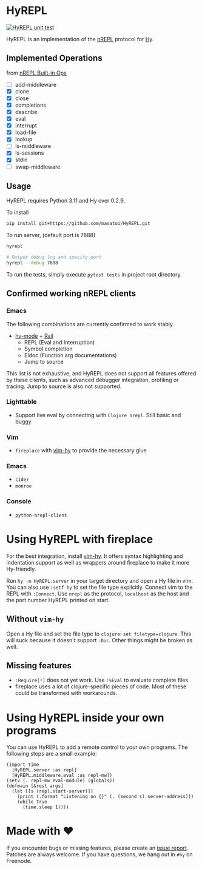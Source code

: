 # HyREPL
[![HyREPL unit test](https://github.com/masatoi/HyREPL/actions/workflows/hyrepl_test.yaml/badge.svg)](https://github.com/masatoi/HyREPL/actions/workflows/hyrepl_test.yaml)

HyREPL is an implementation of the [nREPL](https://nrepl.org) protocol for [Hy](https://github.com/hylang/hy).

## Implemented Operations

from [nREPL Built-in Ops](https://nrepl.org/nrepl/1.3/ops.html)

- [ ] add-middleware
- [x] clone
- [x] close
- [x] completions
- [x] describe
- [x] eval
- [x] interrupt
- [x] load-file
- [x] lookup
- [ ] ls-middleware
- [x] ls-sessions
- [x] stdin
- [ ] swap-middleware

## Usage
HyREPL requires Python 3.11 and Hy over 0.2.9.

To install

```sh
pip install git+https://github.com/masatoi/HyREPL.git
```

To run server, (default port is 7888)
```sh
hyrepl

# Output debug log and specify port
hyrepl --debug 7888
```

To run the tests, simply execute `pytest tests` in project root directory.

## Confirmed working nREPL clients

### Emacs
The following combinations are currently confirmed to work stably.

- [hy-mode](https://github.com/hylang/hy-mode) + [Rail](https://github.com/masatoi/Rail)
  - REPL (Eval and Interruption)
  - Symbol completion
  - Eldoc (Function arg documentations)
  - Jump to source

This list is not exhaustive, and HyREPL does not support all features offered by these clients, such as advanced debugger integration, profiling or tracing. Jump to source is also not supported.

### Lighttable
* Support live eval by connecting with `Clojure nrepl`. Still basic and buggy 

### Vim
* `fireplace` with [vim-hy](https://github.com/hylang/vim-hy) to provide the
  necessary glue

### Emacs
* `cider`
* `monroe`

### Console
* `python-nrepl-client`

Using HyREPL with fireplace
===========================

For the best integration, install [vim-hy](https://github.com/hylang/vim-hy). It
offers syntax highlighting and indentation support as well as wrappers around
fireplace to make it more Hy-friendly.

Run `hy -m HyREPL.server` in your target directory and open a Hy file in vim.
You can also use `:setf hy` to set the file type explicitly.  Connect vim to the
REPL with `:Connect`.  Use `nrepl` as the protocol, `localhost` as the host and
the port number HyREPL printed on start.

Without `vim-hy`
----------------
Open a Hy file and set the file type to `clojure`: `set filetype=clojure`. This
will suck because it doesn't support `:Doc`. Other things might be broken as
well.

Missing features
----------------
* `:Require[!]` does not yet work. Use `:%Eval` to evaluate complete files.
* fireplace uses a lot of clojure-specific pieces of code. Most of these could
  be transformed with workarounds.

Using HyREPL inside your own programs
=====================================
You can use HyREPL to add a remote control to your own programs. The following
steps are a small example:

    (import time
      [HyREPL.server :as repl]
      [HyREPL.middleware.eval :as repl-mw])
    (setv (. repl-mw eval-module) (globals))
    (defmain [&rest args]
      (let [[s (repl.start-server)]]
        (print (.format "Listening on {}" (. (second s) server-address)))
        (while True
          (time.sleep 1))))

Made with ♥
===========

If you encounter bugs or missing features, please create an [issue
report](https://github.com/Foxboron/HyREPL/issues). Patches are always welcome.
If you have questions, we hang out in `#hy` on Freenode.

